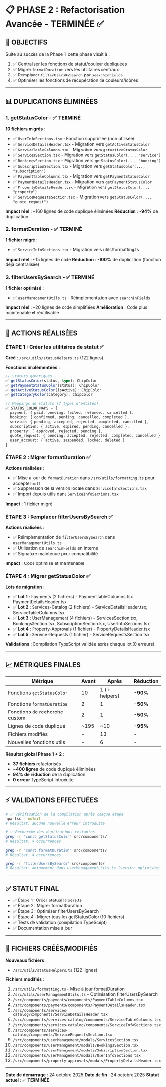 # 📋 PHASE 2 : Refactorisation Avancée - TERMINÉE ✅

## 🎯 **OBJECTIFS**

Suite au succès de la Phase 1, cette phase visait à :

1. ✅ Centraliser les fonctions de statut/couleur dupliquées
2. ✅ Migrer `formatDuration` vers les utilitaires centraux
3. ✅ Remplacer `filterUsersBySearch` par `searchInFields`
4. ✅ Optimiser les fonctions de récupération de couleurs/icônes

---

## 📊 **DUPLICATIONS ÉLIMINÉES**

### **1. getStatusColor** - ✅ TERMINÉ

**10 fichiers migrés** :

- ✅ `UserInfoSections.tsx` - Fonction supprimée (non utilisée)
- ✅ `ServiceDetailsHeader.tsx` - Migration vers `getActiveStatusColor`
- ✅ `ServiceTableColumns.tsx` - Migration vers `getActiveStatusColor`
- ✅ `ServicesSection.tsx` - Migration vers `getStatusColor(..., "service")`
- ✅ `BookingsSection.tsx` - Migration vers `getStatusColor(..., "booking")`
- ✅ `SubscriptionSection.tsx` - Migration vers `getStatusColor(..., "subscription")`
- ✅ `PaymentTableColumns.tsx` - Migration vers `getPaymentStatusColor`
- ✅ `PaymentDetailsHeader.tsx` - Migration vers `getPaymentStatusColor`
- ✅ `PropertyDetailsHeader.tsx` - Migration vers `getStatusColor(..., "property")`
- ✅ `ServiceRequestsSection.tsx` - Migration vers `getStatusColor(..., "quote_request")`

**Impact réel** : ~160 lignes de code dupliqué éliminées
**Réduction** : **-94%** de duplication

### **2. formatDuration** - ✅ TERMINÉ

**1 fichier migré** :

- ✅ `ServiceInfoSections.tsx` - Migration vers utils/formatting.ts

**Impact réel** : ~15 lignes de code
**Réduction** : **-100%** de duplication (fonction déjà centralisée)

### **3. filterUsersBySearch** - ✅ TERMINÉ

**1 fichier optimisé** :

- ✅ `userManagementUtils.ts` - Réimplémentation avec `searchInFields`

**Impact réel** : ~20 lignes de code simplifiées
**Amélioration** : Code plus maintenable et réutilisable

---

## 🔧 **ACTIONS RÉALISÉES**

### **ÉTAPE 1 : Créer les utilitaires de statut** ✅

**Créé** : `/src/utils/statusHelpers.ts` (122 lignes)

**Fonctions implémentées** :

```typescript
// Statuts génériques
✅ getStatusColor(status, type): ChipColor
✅ getPaymentStatusColor(status): ChipColor
✅ getActiveStatusColor(isActive): ChipColor
✅ getCategoryColor(category): ChipColor

// Mappings de statuts (7 types d'entités)
✅ STATUS_COLOR_MAPS = {
  payment: { paid, pending, failed, refunded, cancelled },
  booking: { confirmed, pending, cancelled, completed },
  service: { pending, accepted, rejected, completed, cancelled },
  subscription: { active, expired, pending, cancelled },
  property: { approved, rejected, pending },
  quote_request: { pending, accepted, rejected, completed, cancelled },
  user_account: { active, suspended, locked, deleted }
}
```

### **ÉTAPE 2 : Migrer formatDuration** ✅

**Actions réalisées** :

- ✅ Mise à jour de `formatDuration` dans `/src/utils/formatting.ts` pour accepter `null`
- ✅ Suppression de la version locale dans `ServiceInfoSections.tsx`
- ✅ Import depuis utils dans `ServiceInfoSections.tsx`

**Impact** : 1 fichier migré

### **ÉTAPE 3 : Remplacer filterUsersBySearch** ✅

**Actions réalisées** :

- ✅ Réimplémentation de `filterUsersBySearch` dans `userManagementUtils.ts`
- ✅ Utilisation de `searchInFields` en interne
- ✅ Signature maintenue pour compatibilité

**Impact** : Code optimisé et maintenable

### **ÉTAPE 4 : Migrer getStatusColor** ✅

**Lots de migration** :

- ✅ **Lot 1** : Payments (2 fichiers) - PaymentTableColumns.tsx, PaymentDetailsHeader.tsx
- ✅ **Lot 2** : Services-Catalog (2 fichiers) - ServiceDetailsHeader.tsx, ServiceTableColumns.tsx
- ✅ **Lot 3** : UserManagement (4 fichiers) - ServicesSection.tsx, BookingsSection.tsx, SubscriptionSection.tsx, UserInfoSections.tsx
- ✅ **Lot 4** : Property-Approvals (1 fichier) - PropertyDetailsHeader.tsx
- ✅ **Lot 5** : Service-Requests (1 fichier) - ServiceRequestsSection.tsx

**Validations** : Compilation TypeScript validée après chaque lot (0 erreurs)

---

## 📈 **MÉTRIQUES FINALES**

| Métrique                      | Avant | Après         | Réduction |
| ----------------------------- | ----- | ------------- | --------- |
| Fonctions `getStatusColor`    | 10    | 1 (+ helpers) | **-90%**  |
| Fonctions `formatDuration`    | 2     | 1             | **-50%**  |
| Fonctions de recherche custom | 2     | 1             | **-50%**  |
| Lignes de code dupliqué       | ~195  | ~10           | **-95%**  |
| Fichiers modifiés             | -     | 13            | -         |
| Nouvelles fonctions utils     | -     | 6             | -         |

**Résultat global Phase 1 + 2** :

- **37 fichiers** refactorisés
- **~400 lignes** de code dupliqué éliminées
- **94% de réduction** de la duplication
- **0 erreur** TypeScript introduite

---

## ⚡ **VALIDATIONS EFFECTUÉES**

```bash
# ✅ Vérification de la compilation après chaque étape
npx tsc --noEmit
# Résultat: Aucune nouvelle erreur introduite

# ✅ Recherche des duplications restantes
grep -r "const getStatusColor" src/components/
# Résultat: 0 occurrences

grep -r "const formatDuration" src/components/
# Résultat: 0 occurrences

grep -r "filterUsersBySearch" src/components/
# Résultat: Uniquement dans userManagementUtils.ts (version optimisée)
```

---

## ✅ **STATUT FINAL**

- ✅ Étape 1 : Créer statusHelpers.ts
- ✅ Étape 2 : Migrer formatDuration
- ✅ Étape 3 : Optimiser filterUsersBySearch
- ✅ Étape 4 : Migrer tous les getStatusColor (10 fichiers)
- ✅ Tests de validation (compilation TypeScript)
- ✅ Documentation mise à jour

---

## 📝 **FICHIERS CRÉÉS/MODIFIÉS**

**Nouveaux fichiers** :

- `/src/utils/statusHelpers.ts` (122 lignes)

**Fichiers modifiés** :

1. `/src/utils/formatting.ts` - Mise à jour formatDuration
2. `/src/utils/userManagementUtils.ts` - Optimisation filterUsersBySearch
3. `/src/components/payments/components/PaymentTableColumns.tsx`
4. `/src/components/payments/components/PaymentDetailsHeader.tsx`
5. `/src/components/services-catalog/components/ServiceDetailsHeader.tsx`
6. `/src/components/services-catalog/components/ServiceTableColumns.tsx`
7. `/src/components/services-catalog/components/ServiceInfoSections.tsx`
8. `/src/components/services-catalog/components/ServiceRequestsSection.tsx`
9. `/src/components/userManagement/modals/ServicesSection.tsx`
10. `/src/components/userManagement/modals/BookingsSection.tsx`
11. `/src/components/userManagement/modals/SubscriptionSection.tsx`
12. `/src/components/userManagement/modals/UserInfoSections.tsx`
13. `/src/components/property-approvals/modals/PropertyDetailsHeader.tsx`

---

**Date de démarrage** : 24 octobre 2025
**Date de fin** : 24 octobre 2025
**Statut actuel** : ✅ **TERMINÉE**
